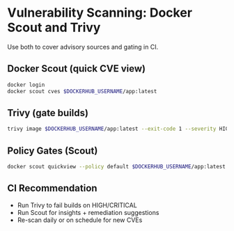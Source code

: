 # Vulnerability Scanning: Docker Scout and Trivy

Use both to cover advisory sources and gating in CI.

## Docker Scout (quick CVE view)
```bash
docker login
docker scout cves $DOCKERHUB_USERNAME/app:latest
```

## Trivy (gate builds)
```bash
trivy image $DOCKERHUB_USERNAME/app:latest --exit-code 1 --severity HIGH,CRITICAL
```

## Policy Gates (Scout)
```bash
docker scout quickview --policy default $DOCKERHUB_USERNAME/app:latest
```

## CI Recommendation
- Run Trivy to fail builds on HIGH/CRITICAL
- Run Scout for insights + remediation suggestions
- Re-scan daily or on schedule for new CVEs
